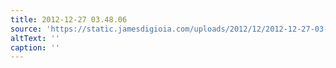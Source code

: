 ```yaml
---
title: 2012-12-27 03.48.06
source: 'https://static.jamesdigioia.com/uploads/2012/12/2012-12-27-03-48-06-scaled.jpg'
altText: ''
caption: ''
---
```


